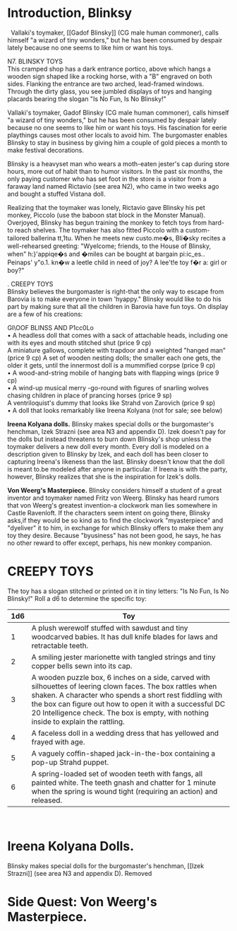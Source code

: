 
# **Introduction, Blinksy**
 
Vallaki's toymaker, [[Gadof Blinsky]] (CG male human commoner), calls himself "a wizard of tiny wonders," but he has been consumed by despair lately because no one seems to like him or want his toys.
 


N7. BLINSKY TOYS  
This cramped shop has a dark entrance portico, above which hangs a wooden sign shaped like a rocking horse, with a "B" engraved on both sides. Flanking the entrance are two arched, lead-framed windows. Through the dirty glass, you see jumbled displays of toys and hanging placards bearing the slogan "Is No Fun, Is No Blinsky!" 

Vallaki's toymaker, Gadof Blinsky (CG male human commoner), calls himself "a wizard of tiny wonders," but he has been consumed by despair lately because no one seems to like him or want his toys. His fascination for eerie playthings causes most other locals to avoid him. The burgomaster enables Blinsky to stay in business by giving him a couple of gold pieces a month to make festival decorations.  

Blinsky is a heavyset man who wears a moth-eaten jester's cap during store hours, more out of habit than to humor visitors. In the past six months, the only paying customer who has set foot in the store is a visitor from a faraway land named Rictavio (see area N2), who came in two weeks ago and bought a stuffed Vistana doll.  

Realizing that the toymaker was lonely, Rictavio gave Blinsky his pet monkey, Piccolo (use the baboon stat block in the Monster Manual). Overjoyed, Blinsky has begun training the monkey to fetch toys from hard-to reach shelves. The toymaker has also fitted Piccolo with a custom-tailored ballerina tt,1tu. When he meets new custo.me�s, Bli�sky recites a well-rehearsed greeting: "Wyelcome; friends, to the House of Blinsky, when" h:}'appiqe�s and �miles can be bought at bargain pi:ic_es.. Peinaps' y"o\.1. kn�w a leetle child in need of joy? A lee't!e toy f�r a: girl or boy?"  

. CREEPY TOYS  
Blinsky believes the burgomaster is right-that the only way to escape from Barovia is to make everyone in town 'hyappy." Blinsky would like to do his part by making sure that all the children in Barovia have fun toys. On display are a few of his creations:  


GI\OOF BLINSS  AND P1cc0Lo  
• A headless doll that comes with a sack of attachable heads, including one with its eyes and mouth stitched shut (price 9 cp)  
A miniature gallows, complete with trapdoor and a weighted "hanged man" (price 9 cp) 
A set of wooden nesting dolls; the smaller each one gets, the older it gets, until the innermost doll is a mummified corpse (price 9 cp)  
• A wood-and-string mobile of hanging bats with flapping wings (price 9 cp)  
• A wind-up musical merry -go-round with figures of snarling wolves chasing children in place of prancing horses (price 9 sp)  
A ventriloquist's dummy that looks like Strahd von Zarovich (price 9 sp)  
• A doll that looks remarkably like Ireena Kolyana (not for sale; see below)  

**Ireena Kolyana dolls.** Blinsky makes special dolls or the burgomaster's henchman, Izek Strazni (see area N3 and appendix D). Izek doesn't pay for the dolls but instead threatens to burn down Blinsky's shop unless the toymaker delivers a new doll every month. Every doll is modeled on a description given to Blinsky by Izek, and each doll has been closer to capturing Ireena's likeness than the last. Blinsky doesn't know that the doll is meant to.be modeled after anyone in particular. If Ireena is with the party, however, Blinsky realizes that she is the inspiration for Izek's dolls.  

**Von Weerg's Masterpiece.** Blinsky considers himself a student of a great inventor and toymaker named Fritz von Weerg. Blinsky has heard rumors that von Weerg's greatest invention-a clockwork man lies somewhere in Castle Ravenloft. If the characters seem intent on going there, Blinsky asks,if they would be so kind as to find the clockwork "myasterpiece" and "dyeliver" it to him, in exchange for which Blinsky offers to make them any toy they desire. Because "byusiness" has not been good, he says, he has no other reward to offer except, perhaps, his new monkey companion.


# **CREEPY TOYS**

The toy has a slogan stitched or printed on it in tiny letters:
"Is No Fun, Is No Blinsky!" Roll a d6 to determine the specific toy:

| 1d6|Toy |
|--|--|
| 1 | A plush werewolf stuffed with sawdust and tiny woodcarved babies. It has dull knife blades for laws and retractable teeth. |
| 2 | A smiling jester marionette with tangled strings and tiny copper bells sewn into its cap.|
| 3 | A wooden puzzle box, 6 inches on a side, carved with silhouettes of leering clown faces. The box rattles when shaken. A character who spends a short rest fiddling with the box can figure out how to open it with a successful DC 20 Intelligence check. The box is empty, with nothing inside to explain the rattling. |
| 4 | A faceless doll in a wedding dress that has yellowed and frayed with age. |
| 5 | A vaguely coffin-shaped jack-in-the-box containing a pop-up Strahd puppet. |
| 6 | A spring-loaded set of wooden teeth with fangs, all painted white. The teeth gnash and chatter for 1 minute when the spring is wound tight (requiring an action) and released. |
 

# **Ireena Kolyana Dolls.** 

Blinsky makes special dolls for the burgomaster's henchman, [[Izek Strazni]] (see area N3 and appendix D). Removed

# **Side Quest: Von Weerg's Masterpiece.** 

